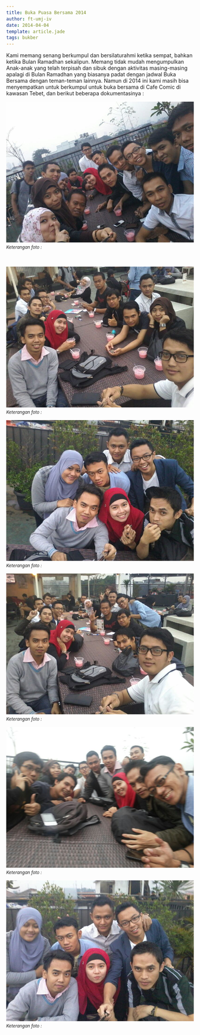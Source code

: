 ```yaml
---
title: Buka Puasa Bersama 2014
author: ft-umj-iv
date: 2014-04-04
template: article.jade
tags: bukber
---
```


Kami memang senang berkumpul dan bersilaturahmi ketika sempat, bahkan ketika Bulan Ramadhan sekalipun.
Memang tidak mudah mengumpulkan Anak-anak yang telah terpisah dan sibuk dengan aktivitas masing-masing apalagi di Bulan Ramadhan yang biasanya padat dengan jadwal Buka Bersama dengan teman-teman lainnya.
Namun di 2014 ini kami masih bisa menyempatkan untuk berkumpul untuk buka bersama di Cafe Comic di kawasan Tebet, dan berikut beberapa dokumentasinya :

![Bukber 2014 - 1](bukber-2014-1.jpg)
<small>_Keterangan foto :_</small>

<br/>
<span class="more"></span>

![Bukber 2014 - 2](bukber-2014-2.jpg)
<small>_Keterangan foto :_</small>

![Bukber 2014 - 3](bukber-2014-3.jpg)
<small>_Keterangan foto :_</small>

![Bukber 2014 - 4](bukber-2014-4.jpg)
<small>_Keterangan foto :_</small>

![Bukber 2014 - 5](bukber-2014-5.jpg)
<small>_Keterangan foto :_</small>

![Bukber 2014 - 6](bukber-2014-6.jpg)
<small>_Keterangan foto :_</small>